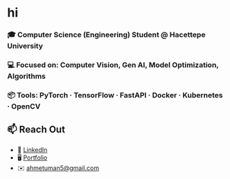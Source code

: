 # hi

### 🎓 Computer Science (Engineering) Student @ Hacettepe University  
### 💻 Focused on: Computer Vision, Gen AI, Model Optimization, Algorithms  
### 📦 Tools: PyTorch · TensorFlow · FastAPI · Docker · Kubernetes · OpenCV  

## 📫 Reach Out  
- 🔗 [LinkedIn](https://www.linkedin.com/in/ahmet-uman)  
- 🖥️ [Portfolio](https://github.com/ahmetuman)  
- ✉️ ahmetuman5@gmail.com
